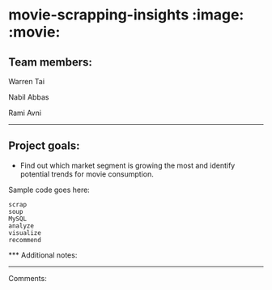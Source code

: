 # movie-scrapping-insights :image: :movie:

## Team members:
Warren Tai

Nabil Abbas

Rami Avni

***

## Project goals:
* Find out which market segment is growing the most and identify potential trends for movie consumption.

Sample code goes here:
```
scrap
soup
MySQL
analyze
visualize
recommend

```
*** Additional notes:

********

Comments:
